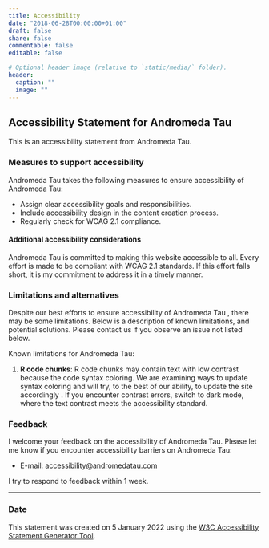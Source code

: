 ```yaml
---
title: Accessibility
date: "2018-06-28T00:00:00+01:00"
draft: false
share: false
commentable: false
editable: false

# Optional header image (relative to `static/media/` folder).
header:
  caption: ""
  image: ""
---
```



<!DOCTYPE html>
<h2>Accessibility Statement for <span class="basic-information website-name">Andromeda Tau</span></h2>
<p>
	This is an accessibility statement from <span class="basic-information organization-name">Andromeda Tau</span>.
</p>
<h3>Measures to support accessibility</h3>
<p>
	<span class="basic-information organization-name">Andromeda Tau</span>
	takes the following measures to ensure accessibility of
	<span class="basic-information website-name">Andromeda Tau</span>:
</p>
<ul class="organizational-effort accessibility-measures">
	<li>Assign clear accessibility goals and responsibilities.</li>
	<li>Include accessibility design in the content creation process.</li>
	<li>Regularly check for WCAG 2.1 compliance.</li>
</ul>
<h4>Additional accessibility considerations</h4>
<p class="basic-information conformance-additions">Andromeda Tau is committed to making this website accessible to all. Every effort is made to be compliant with WCAG 2.1 standards. If this effort falls short, it is my commitment to address it in a timely manner.</p>
<h3>Limitations and alternatives</h3>
<p>
	Despite our best efforts to ensure accessibility of
	<span class="basic-information website-name">Andromeda Tau</span> , there may be some limitations. Below is a description of known limitations, and potential solutions. Please contact us if you observe an issue not listed below.
</p>
<p>
	Known limitations for
	<span class="basic-information website-name">Andromeda Tau</span>:
</p>
<ol class="technical-information accessibility-limitations">
	<li><strong>R code chunks</strong>: R code chunks may contain text with low contrast because the code syntax coloring. We are examining ways to update syntax coloring and will try, to the best of our ability, to update the site accordingly . If you encounter contrast errors, switch to dark mode, where the text contrast meets the accessibility standard.</li>
</ol>
<h3>Feedback</h3>
<p>
	I welcome your feedback on the accessibility of
	<span class="basic-information website-name">Andromeda Tau</span>.
	Please let me know if you encounter accessibility barriers on
	<span class="basic-information website-name">Andromeda Tau</span>:
</p>
<ul class="basic-information feedback h-card">
	<li>
	E-mail:
	<a class="email u-email" href="mailto:accessibility@andromedatau.comaccessibility@andromedatau.comaccessibility@andromedatau.comaccessibility@andromedatau.comaccessibility@andromedatau.comaccessibility@andromedatau.comaccessibility@andromedatau.comaccessibility@andromedatau.comaccessibility@andromedatau.com">accessibility@andromedatau.com</a>
</li>
</ul>
<p>
	I try to respond to feedback within <span class="feedback responsetime">1 week</span>.
</p>
<hr noshade="noshade">
<h3>Date</h3>
<p>
	This statement was created on
	<span class="basic-information statement-created-date">5 January 2022</span>
	using the <a href="https://www.w3.org/WAI/planning/statements/">W3C Accessibility Statement Generator Tool</a>.
</p>